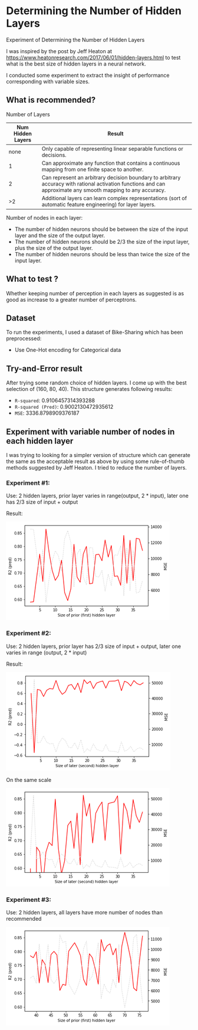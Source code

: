 # Determining the Number of Hidden Layers

Experiment of Determining the Number of Hidden Layers

I was inspired by the post by Jeff Heaton at https://www.heatonresearch.com/2017/06/01/hidden-layers.html to test what is the best size of hidden layers in a neural network.

I conducted some experiment to extract the insight of performance corresponding with 
variable sizes.

## What is recommended? ##

Number of Layers

| Num Hidden Layers	| Result |
|-------------------|--------|
|none | Only capable of representing linear separable functions or decisions. |
| 1	  | Can approximate any function that contains a continuous mapping from one finite space to another. |
| 2   | Can represent an arbitrary decision boundary to arbitrary accuracy with rational activation functions and can approximate any smooth mapping to any accuracy. |
| >2  | Additional layers can learn complex representations (sort of automatic feature engineering) for layer layers. |

Number of nodes in each layer:

- The number of hidden neurons should be between the size of the input layer and the size of the output layer.
- The number of hidden neurons should be 2/3 the size of the input layer, plus the size of the output layer.
- The number of hidden neurons should be less than twice the size of the input layer.

## What to test ? ##

Whether keeping number of perception in each layers as suggested is as good as increase to a greater number of perceptrons. 

## Dataset ##

To run the experiments, I used a dataset of Bike-Sharing which has been preprocessed:

- Use One-Hot encoding for Categorical data

## Try-and-Error result ##

After trying some random choice of hidden layers. I come up with the best selection of (160, 80, 40).
This structure generates following results:

- `R-squared`: 0.9106457314393288
- `R-squared (Pred)`: 0.9002130472935612
- `MSE`: 3336.8798909376187

## Experiment with variable number of nodes in each hidden layer ##

I was trying to looking for a simpler version of structure which can generate the same as the acceptable result as above by using some rule-of-thumb methods suggested by Jeff Heaton. I tried to reduce the number of layers.

### Experiment #1: ###

Use: 2 hidden layers, prior layer varies in range(output, 2 * input), later one has 2/3 size of input + output

Result:

![alt text](https://github.com/magiciiboy/neural-network-hidden-layers/blob/master/output/exp1.png?raw=true)

### Experiment #2: ###

Use: 2 hidden layers, prior layer has 2/3 size of input + output, later one varies in range (output, 2 * input)

Result:

![alt text](https://github.com/magiciiboy/neural-network-hidden-layers/blob/master/output/exp2.png?raw=true)

On the same scale

![alt text](https://github.com/magiciiboy/neural-network-hidden-layers/blob/master/output/exp2b.png?raw=true)

### Experiment #3: ###

Use: 2 hidden layers, all layers have more number of nodes than recommended

![alt text](https://github.com/magiciiboy/neural-network-hidden-layers/blob/master/output/exp3.png?raw=true)